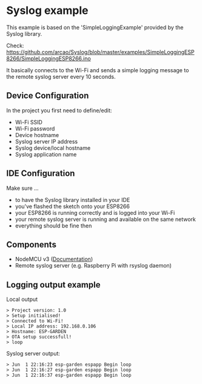# Syslog example
This example is based on the 'SimpleLoggingExample' provided by the Syslog library.

Check: https://github.com/arcao/Syslog/blob/master/examples/SimpleLoggingESP8266/SimpleLoggingESP8266.ino

It basically connects to the Wi-Fi and sends a simple logging message to the remote syslog server every 10 seconds.

## Device Configuration
In the project you first need to define/edit:
* Wi-Fi SSID
* Wi-Fi password
* Device hostname
* Syslog server IP address
* Syslog device/local hostname
* Syslog application name

## IDE Configuration
Make sure ...
* to have the Syslog library installed in your IDE
* you've flashed the sketch onto your ESP8266
* your ESP8266 is running correctly and is logged into your Wi-Fi
* your remote syslog server is running and available on the same network
* everything should be fine then

## Components
* NodeMCU v3 ([Documentation](https://nodemcu.readthedocs.io/en/master/))
* Remote syslog server (e.g. Raspberry Pi with rsyslog daemon)
 
## Logging output example
Local output
```
> Project version: 1.0
> Setup initialised!
> Connected to Wi-Fi!
> Local IP address: 192.168.0.106
> Hostname: ESP-GARDEN
> OTA setup successfull!
> loop
```

Syslog server output:
```
> Jun  1 22:16:23 esp-garden espapp Begin loop
> Jun  1 22:16:27 esp-garden espapp Begin loop
> Jun  1 22:16:37 esp-garden espapp Begin loop

```